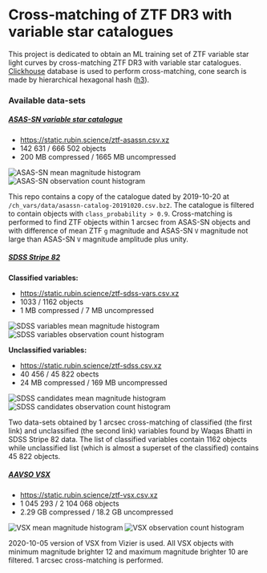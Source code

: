 # Cross-matching of ZTF DR3 with variable star catalogues

This project is dedicated to obtain an ML training set of ZTF variable star light curves by cross-matching ZTF DR3 with variable star catalogues.
[Clickhouse](https://clickhouse.tech) database is used to perform cross-matching, cone search is made by hierarchical hexagonal hash ([h3](https://github.com/uber/h3)).

### Available data-sets

##### [ASAS-SN variable star catalogue](https://asas-sn.osu.edu/variables)

- <https://static.rubin.science/ztf-asassn.csv.xz>
- 142 631 / 666 502 objects
- 200 MB compressed / 1665 MB uncompressed

![ASAS-SN mean magnitude histogram](figs/asassn_mean_mag.png)
![ASAS-SN observation count histogram](figs/asassn_obs_count.png)

This repo contains a copy of the catalogue dated by 2019-10-20 at `/ch_vars/data/asassn-catalog-20191020.csv.bz2`. The catalogue is filtered to contain objects with `class_probability > 0.9`. Cross-matching is performed to find ZTF objects within 1 arcsec from ASAS-SN objects and with difference of mean ZTF `g` magnitude and ASAS-SN `V` magnitude not large than ASAS-SN `V` magnitude amplitude plus unity.

##### [SDSS Stripe 82](https://wbhatti.org/notes/stripe82-variables-drnotes.html)

**Classified variables:**
- <https://static.rubin.science/ztf-sdss-vars.csv.xz>
- 1033 / 1162 objects
- 1 MB compressed / 7 MB uncompressed

![SDSS variables mean magnitude histogram](figs/sdss-vars_mean_mag.png)
![SDSS variables observation count histogram](figs/sdss-vars_obs_count.png)

**Unclassified variables:**
- <https://static.rubin.science/ztf-sdss.csv.xz>
- 40 456 / 45 822 obects
- 24 MB compressed / 169 MB uncompressed

![SDSS candidates mean magnitude histogram](figs/sdss-candidates_mean_mag.png)
![SDSS candidates observation count histogram](figs/sdss-candidates_obs_count.png)

Two data-sets obtained by 1 arcsec cross-matching of classified (the first link) and unclassified (the second link) variables found by Waqas Bhatti in SDSS Stripe 82 data. The list of classified variables contain 1162 objects while unclassified list (which is almost a superset of the classified) contains 45 822 objects. 


##### [AAVSO VSX](https://www.aavso.org/vsx/)

- <https://static.rubin.science/ztf-vsx.csv.xz>
- 1 045 293 / 2 104 068 objects
- 2.29 GB compressed / 18.2 GB uncompressed

![VSX mean magnitude histogram](figs/vsx_mean_mag.png)
![VSX observation count histogram](figs/vsx_obs_count.png)

2020-10-05 version of VSX from Vizier is used. All VSX objects with minimum magnitude brighter 12 and maximum magnitude brighter 10 are filtered. 1 arcsec cross-matching is performed. 
